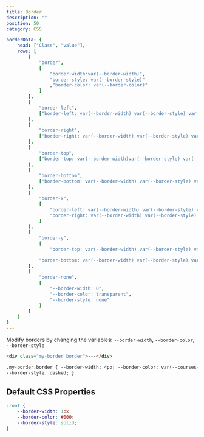 ```yaml
---
title: Border
description: ""
position: 50
category: CSS

borderData: {
	head: ["Class", "value"],
	rows: [
		[
			"border",
			[
				"border-width:var(--border-width)",
				"border-style: var(--border-style)"
				,"border-color: var(--border-color)"
			]
		],
		[
			"border-left",
			["border-left: var(--border-width) var(--border-style) var(--border-color)"]
		],
		[
			"border-right",
			["border-right: var(--border-width) var(--border-style) var(--border-color)"]
		],
		[
			"border-top",
			["border-top: var(--border-width)var(--border-style) var(--border-color)"]
		],
		[
			"border-bottom",
			["border-bottom: var(--border-width) var(--border-style) var(--border-color)"]
		],
		[
			"border-x",
			[
				"border-left: var(--border-width) var(--border-style) var(--border-color)",
				"border-right: var(--border-width) var(--border-style) var(--border-color)"
			]
		],
		[
			"border-y",
			[
				"border-top: var(--border-width) var(--border-style) var(--border-color)",

			"border-bottom: var(--border-width) var(--border-style) var(--border-color)"]
		],
		[
			"border-none",
			[
				"--border-width: 0",
				"--border-color: transparent",
				"--border-style: none"
			]
		]
	]
}
---
```


<c-table pn="borderData"></c-table>

Modify borders by changing the variables: `--border-width`, `--border-color`, `--border-style`

```html
<div class="my-border border">---</div>

.my-border.border { --border-width: 4px; --border-color: var(--courses-green);
--border-style: dashed; }
```

## Default CSS Properties

```css
:root {
	--border-width: 1px;
	--border-color: #000;
	--border-style: solid;
}
```
